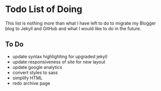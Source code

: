 # Todo List of Doing

This list is nothing more than what I have left to do to migrate my Blogger
blog to Jekyll and GitHub and what I would like to do in the future.

## To Do

  - update syntax highlighting for upgraded jekyll
  - update responsiveness of site for new layout
  - update google analytics
  - convert styles to sass
  - simplify HTML
  - redo archive page
